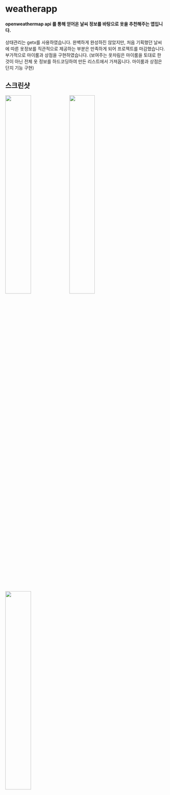 # weatherapp

#### openweathermap api 를 통해 얻어온 날씨 정보를 바탕으로 옷을 추천해주는 앱입니다.
상태관리는 getx를 사용하였습니다.
완벽하게 완성하진 않았지만, 처음 기획했던 날씨에 따른 옷정보를 직관적으로 제공하는 부분은 만족하게 되어 프로젝트를 마감했습니다.
부가적으로 마이룸과 상점을 구현하였습니다. (보여주는 옷차림은 마이룸을 토대로 한것이 아닌 전체 옷 정보를 하드코딩하여 만든 리스트에서 가져옵니다. 마이룸과 상점은 단지 기능 구현)
## 스크린샷

<img src=https://user-images.githubusercontent.com/85559690/176367035-dd40d659-a6bb-4f5e-9e77-1d972fed5955.png width="40%"><img src=https://user-images.githubusercontent.com/85559690/176367043-4b0f2bea-2298-4840-b7fb-0e10950cffc4.png width="40%"><img src=https://user-images.githubusercontent.com/85559690/176367045-1bb1963b-1ddf-4ab7-a3cd-f4b7c98aa7b1.png width="40%">

